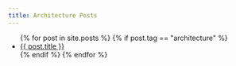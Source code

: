 ```yaml
---
title: Architecture Posts
---
```


<ul>
    {% for post in site.posts %}
        {% if post.tag == "architecture" %}
            <li>
                <a href="{{ post.url }}">{{ post.title }}
                </a>
            </li>
        {% endif %}
    {% endfor %}
</ul>
